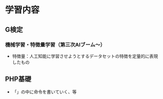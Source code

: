 # 学習内容
## G検定
### 機械学習・特徴量学習（第三次AIブーム～）
- 特徴量：人工知能に学習させようとするデータセットの特徴を定量的に表現したもの

## PHP基礎
- 「<?php ～ ?>」の中に命令を書いていく、等